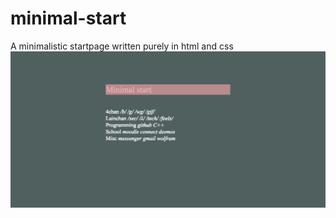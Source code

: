 # minimal-start
A minimalistic startpage written purely in html and css
![screenshot](./screenshot.png)

